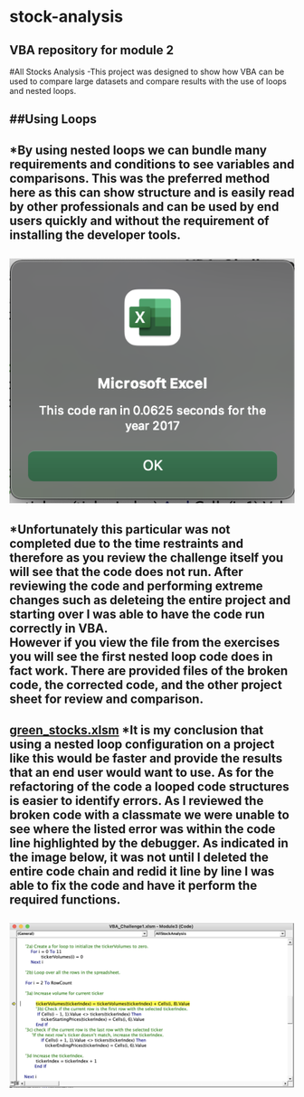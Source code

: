 # stock-analysis
VBA repository for module 2
---
#All Stocks Analysis
-This project was designed to show how VBA can be used to compare large datasets and compare results with the use of loops and nested loops.

##Using Loops
---
*By using nested loops we can bundle many requirements and conditions to see variables and comparisons.  This was the preferred method here as this can show structure and is easily read by other professionals and can be used by end users quickly and without the requirement of installing the developer tools.  
---
![Screen Shot of 2017.png](https://github.com/GrahamNeal13/stock-analysis/blob/main/Screen%20Shot%20of%202017.png)
---
*Unfortunately this particular was not completed due to the time restraints and therefore as you review the challenge itself you will see that the code does not run.  After reviewing the code and performing extreme changes such as deleteing the entire project and starting over I was able to have the code run correctly in VBA.  
However if you view the file from the exercises you will see the first nested loop code does in fact work.  There are provided files of the broken code, the corrected code, and the other project sheet for review and comparison.  
---
[green_stocks.xlsm](https://github.com/GrahamNeal13/stock-analysis/blob/main/green_stocks.xlsm)
*It is my conclusion that using a nested loop configuration on a project like this would be faster and provide the results that an end user would want to use.  As for the refactoring of the code a looped code structures is easier to identify errors.  As I reviewed the broken code with a classmate we were unable to see where the listed error was within the code line highlighted by the debugger.  As indicated in the image below, it was not until I deleted the entire code chain and redid it line by line I was able to fix the code and have it perform the required functions. 
---
![Screen Shot 2021-12-23 at 2.17.10 PM.png](https://github.com/GrahamNeal13/stock-analysis/blob/main/Screen%20Shot%202021-12-23%20at%202.17.10%20PM.png)
---

